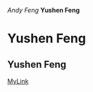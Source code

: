 *Andy Feng*
**Yushen Feng**
# Yushen Feng 
## Yushen Feng 
[MyLink](https://github.com/AndyFeng233/cse15l-lab-reports/edit/main/Andy.md) 

